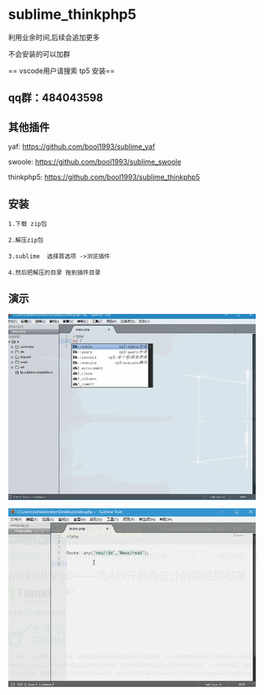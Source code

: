 # sublime_thinkphp5

利用业余时间,后续会追加更多

不会安装的可以加群

== vscode用户请搜索 tp5 安装==

## qq群：484043598

## 其他插件

yaf:
      https://github.com/bool1993/sublime_yaf

swoole:
     https://github.com/bool1993/sublime_swoole


thinkphp5:
     https://github.com/bool1993/sublime_thinkphp5
 
 
## 安装

    1.下载 zip包

    2.解压zip包

    3.sublime  选择首选项 ->浏览插件

    4.然后把解压的目录 拖到插件目录


## 演示

![1](./demo.gif)

![1](./demo2.gif)


